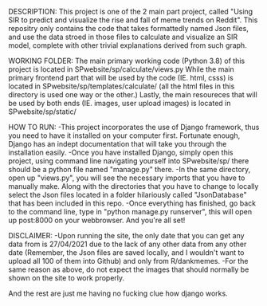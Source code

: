 DESCRIPTION:
This project is one of the 2 main part project, called "Using SIR to predict and visualize the rise and fall of meme trends on Reddit".
This repositry only contains the code that takes formattedly named Json files, and use the data stroed in those files to calculate and visualize an SIR model, complete with other trivial explanations derived from such graph.

WORKING FOLDER:
The main primary working code (Python 3.8) of this project is located in SPwebsite/sp/calculate/views.py
While the main primary frontend part that will be used by the code (IE. html, csss) is located in SPwebsite/sp/templates/calculate/ (all the html files in this directory is used one way or the other.)
Lastly, the main resoureces that will be used by both ends (IE. images, user upload images) is located in SPwebsite/sp/static/

HOW TO RUN:
-This project incorporates the use of Django framework, thus you need to have it installed on your computer first. Fortunate enough, Django has an indept documentation that will take you through the installation easily.
-Once you have installed Django, simply open this project, using command line navigating yourself into SPwebsite/sp/ there should be a python file named "manage.py" there. 
-In the same directory, open up "views.py", you will see the necessary imports that you have to manually make. Along with the directories that you have to change to locally select the Json files located in a folder hilariously called "JsonDatabase" that has been included in this repo.
-Once everything has finished, go back to the command line, type in "python manage.py runserver", this will open up post:8000 on your webbrowser. And you're all set!

DISCLAIMER:
-Upon running the site, the only date that you can get any data from is 27/04/2021 due to the lack of any other data from any other date (Remember, the Json files are saved locally, and I wouldn't want to upload all 100 of them into Github) and only from R/dankmemes.
-For the same reason as above, do not expect the images that should normally be shown on the site to work properly.

And the rest are just me having no fucking clue how django works.
